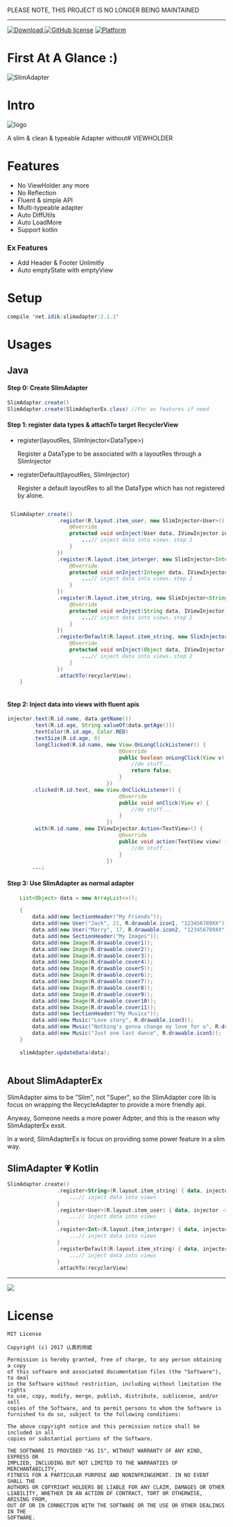 PLEASE NOTE, THIS PROJECT IS NO LONGER BEING MAINTAINED

----

[ ![Download](https://api.bintray.com/packages/idik-net/SlimAdapter/SlimAdapter/images/download.svg) ](https://bintray.com/idik-net/SlimAdapter/SlimAdapter/_latestVersion)
[![GitHub license](https://img.shields.io/badge/license-MIT-blue.svg)](https://raw.githubusercontent.com/MEiDIK/SlimAdapter/master/LICENSE)
[![Platform](https://img.shields.io/badge/platform-Android-green.svg)](http://developer.android.com/index.html)



# First At A Glance :)

![SlimAdapter](https://raw.githubusercontent.com/MEiDIK/SlimAdapter/master/SlimAdapter.jpg)



# Intro


![logo](./slimadapter-logo.png)


A slim &amp; clean &amp; typeable Adapter without# VIEWHOLDER

# Features

* No ViewHolder any more
* No Reflection
* Fluent & simple API
* Multi-typeable adapter
* Auto DiffUtils
* Auto LoadMore
* Support kotlin

### Ex Features

* Add Header & Footer Unlimitly
* Auto emptyState with emptyView


# Setup
```java
compile 'net.idik:slimadapter:2.1.2'
```

# Usages

## Java

#### Step 0: Create SlimAdapter
```java
SlimAdapter.create()
SlimAdapter.create(SlimAdapterEx.class) //For ex features if need

```


#### Step 1: register data types & attachTo target RecyclerView

* register(layoutRes, SlimInjector\<DataType\>)

  Register a DataType to be associated with a layoutRes through a SlimInjector
 
* registerDefault(layoutRes, SlimInjector)

  Register a default layoutRes to all the DataType which has not registered by alone.

```java        

 SlimAdapter.create()
                .register(R.layout.item_user, new SlimInjector<User>() {
                    @Override
                    protected void onInject(User data, IViewInjector injector) {
                        ...// inject data into views，step 2
                    }
                })
                .register(R.layout.item_interger, new SlimInjector<Integer>() {
                    @Override
                    protected void onInject(Integer data, IViewInjector injector) {
                        ...// inject data into views，step 2
                    }
                })
                .register(R.layout.item_string, new SlimInjector<String>() {
                    @Override
                    protected void onInject(String data, IViewInjector injector) {
                        ...// inject data into views，step 2
                    }
                })
                .registerDefault(R.layout.item_string, new SlimInjector() {
                    @Override
                    protected void onInject(Object data, IViewInjector injector) {
                        ...// inject data into views，step 2
                    }
                })
                .attachTo(recyclerView);
    }
    
```


#### Step 2: Inject data into views with fluent apis

```java
injector.text(R.id.name, data.getName())
        .text(R.id.age, String.valueOf(data.getAge()))
        .textColor(R.id.age, Color.RED)
        .textSize(R.id.age, 8)
        .longClicked(R.id.name, new View.OnLongClickListener() {
                                    @Override
                                    public boolean onLongClick(View v) {
                                        //do stuff...
                                        return false;
                                    }
                                })
        .clicked(R.id.text, new View.OnClickListener() {
                                    @Override
                                    public void onClick(View v) {
                                        //do stuff...
                                    }
                                })
        .with(R.id.name, new IViewInjector.Action<TextView>() {
                                    @Override
                                    public void action(TextView view) {
                                        //do stuff...
                                    }
                                })
        ...;
```


#### Step 3: Use SlimAdapter as normal adapter

```Java
    List<Object> data = new ArrayList<>();

    {
        data.add(new SectionHeader("My Friends"));
        data.add(new User("Jack", 21, R.drawable.icon1, "123456789XX"));
        data.add(new User("Marry", 17, R.drawable.icon2, "123456789XX"));
        data.add(new SectionHeader("My Images"));
        data.add(new Image(R.drawable.cover1));
        data.add(new Image(R.drawable.cover2));
        data.add(new Image(R.drawable.cover3));
        data.add(new Image(R.drawable.cover4));
        data.add(new Image(R.drawable.cover5));
        data.add(new Image(R.drawable.cover6));
        data.add(new Image(R.drawable.cover7));
        data.add(new Image(R.drawable.cover8));
        data.add(new Image(R.drawable.cover9));
        data.add(new Image(R.drawable.cover10));
        data.add(new Image(R.drawable.cover11));
        data.add(new SectionHeader("My Musics"));
        data.add(new Music("Love story", R.drawable.icon3));
        data.add(new Music("Nothing's gonna change my love for u", R.drawable.icon4));
        data.add(new Music("Just one last dance", R.drawable.icon5));
    }
    
    slimAdapter.updateData(data);
    
```

## About SlimAdapterEx

SlimAdapter aims to be "Slim", not "Super", so the SlimAdapter core lib is focus on wrapping the RecycleAdapter to provide a more friendly api.

Anyway, Someone needs a more power Adpter, and this is the reason why SlimAdapterEx exsit. 

In a word, SlimAdapterEx is focus on providing some power feature in a slim way.



## SlimAdapter 💗 Kotlin

```Kotlin
SlimAdapter.create()
                .register<String>(R.layout.item_string) { data, injector ->
                    ...// inject data into views
                }
                .register<User>(R.layout.item_user) { data, injector ->
                    ...// inject data into views
                }
                .register<Int>(R.layout.item_interger) { data, injector ->
                    ...// inject data into views
                }
                .registerDefault(R.layout.item_string) { data, injector ->
                    ...// inject data into views
                }
                .attachTo(recyclerView)
```


--------------

<a href='https://bintray.com/idik-net/SlimAdapter/SlimAdapter?source=watch' alt='Get automatic notifications about new "SlimAdapter" versions'><img src='https://www.bintray.com/docs/images/bintray_badge_color.png'></a>




# License

    MIT License

    Copyright (c) 2017 认真的帅斌

    Permission is hereby granted, free of charge, to any person obtaining a copy
    of this software and associated documentation files (the "Software"), to deal
    in the Software without restriction, including without limitation the rights
    to use, copy, modify, merge, publish, distribute, sublicense, and/or sell
    copies of the Software, and to permit persons to whom the Software is
    furnished to do so, subject to the following conditions:

    The above copyright notice and this permission notice shall be included in all
    copies or substantial portions of the Software.

    THE SOFTWARE IS PROVIDED "AS IS", WITHOUT WARRANTY OF ANY KIND, EXPRESS OR
    IMPLIED, INCLUDING BUT NOT LIMITED TO THE WARRANTIES OF MERCHANTABILITY,
    FITNESS FOR A PARTICULAR PURPOSE AND NONINFRINGEMENT. IN NO EVENT SHALL THE
    AUTHORS OR COPYRIGHT HOLDERS BE LIABLE FOR ANY CLAIM, DAMAGES OR OTHER
    LIABILITY, WHETHER IN AN ACTION OF CONTRACT, TORT OR OTHERWISE, ARISING FROM,
    OUT OF OR IN CONNECTION WITH THE SOFTWARE OR THE USE OR OTHER DEALINGS IN THE
    SOFTWARE.
